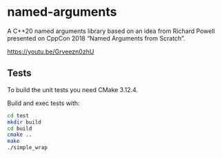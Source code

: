 # named-arguments

A C++20 named arguments library based on an idea from Richard Powell presented on CppCon 2018 “Named Arguments from Scratch”.

https://youtu.be/Grveezn0zhU

## Tests

To build the unit tests you need CMake 3.12.4.

Build and exec tests with:

```bash
cd test
mkdir build
cd build
cmake ..
make
./simple_wrap
```
